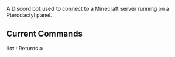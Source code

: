 A Discord bot used to connect to a Minecraft server running on a Pterodactyl panel.

## Current Commands

**list**
: Returns a  
<!--stackedit_data:
eyJoaXN0b3J5IjpbMTk4MDczNjQyNV19
-->